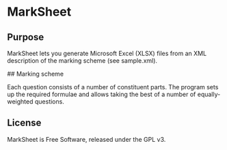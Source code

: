 # MarkSheet

## Purpose 

MarkSheet lets you generate Microsoft Excel (XLSX) files from an XML description of the marking scheme (see sample.xml). 

## Marking scheme

Each question consists of a number of constituent parts.
The program sets up the required formulae and allows taking the best of a number of equally-weighted questions.

## License

MarkSheet is Free Software, released under the GPL v3.

